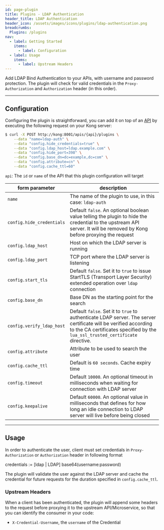 ```yaml
---
id: page-plugin
title: Plugins - LDAP Authentication
header_title: LDAP Authentication
header_icon: /assets/images/icons/plugins/ldap-authentication.png
breadcrumbs:
  Plugins: /plugins
nav:
  - label: Getting Started
    items:
      - label: Configuration
  - label: Usage
    items:
      - label: Upstream Headers
---
```


Add LDAP Bind Authentication to your APIs, with username and password protection. The plugin will check for valid credentials in the `Proxy-Authorization` and `Authorization` header (in this order).

----

## Configuration

Configuring the plugin is straightforward, you can add it on top of an [API][api-object] by executing the following request on your Kong server:

```bash
$ curl -X POST http://kong:8001/apis/{api}/plugins \
    --data "name=ldap-auth" \
    --data "config.hide_credentials=true" \
    --data "config.ldap_host=ldap.example.com" \
    --data "config.hide_port=398" \
    --data "config.base_dn=dc=example,dc=com" \
    --data "config.attribute=cn" \
    --data "config.cache_ttl=60" 
```

`api`: The `id` or `name` of the API that this plugin configuration will target

form parameter               | description
---                          | ---
`name`                       | The name of the plugin to use, in this case: `ldap-auth`
`config.hide_credentials`    | Default `false`. An optional boolean value telling the plugin to hide the credential to the upstream API server. It will be removed by Kong before proxying the request
`config.ldap_host`    | Host on which the LDAP server is running
`config.ldap_port`    | TCP port where the LDAP server is listening
`config.start_tls`    | Default `false`. Set it to `true` to issue StartTLS (Transport Layer Security) extended operation over `ldap` connection
`config.base_dn`    | Base DN as the starting point for the search
`config.verify_ldap_host`    | Default `false`. Set it to `true` to authenticate LDAP server. The server certificate will be verified according to the CA certificates specified by the `lua_ssl_trusted_certificate` directive.
`config.attribute`    | Attribute to be used to search the user 
`config.cache_ttl`    | Default is `60 seconds`. Cache expiry time
`config.timeout`      | Default `10000`. An optional timeout in milliseconds when waiting for connection with LDAP server
`config.keepalive`    | Default `60000`. An optional value in milliseconds that defines for how long an idle connection to LDAP server will live before being closed
----

## Usage

In order to authenticate the user, client must set credentials in `Proxy-Authorization` or `Authorization` header in following format

credentials := [ldap | LDAP] base64(username:password)

The plugin will validate the user against the LDAP server and cache the credential for future requests for the duration specified in `config.cache_ttl`.

### Upstream Headers

When a client has been authenticated, the plugin will append some headers to the request before proxying it to the upstream API/Microservice, so that you can identify the consumer in your code:

* `X-Credential-Username`, the `username` of the Credential

[api-object]: /docs/latest/admin-api/#api-object
[configuration]: /docs/latest/configuration
[consumer-object]: /docs/latest/admin-api/#consumer-object
[faq-authentication]: /about/faq/#how-can-i-add-an-authentication-layer-on-a-microservice/api?

